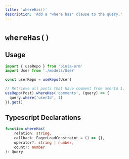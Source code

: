 ```yaml
---
title: 'whereHas()'
description: 'Add a "where has" clause to the query.'
---
```


# `whereHas()`

## Usage

````ts
import { useRepo } from 'pinia-orm'
import User from './models/User'

const userRepo = useRepo(User)

// Retrieve all posts that have comment from userId 1.
useRepo(Post).whereHas('comments', (query) => {
  query.where('userId', 1)
}).get()
````

## Typescript Declarations

````ts
function whereHas(
    relation: string, 
    callback: EagerLoadConstraint = () => {}, 
    operator?: string | number, 
    count?: number
): Query
````

